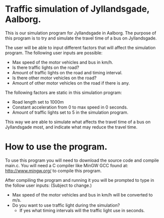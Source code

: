 # Traffic simulation of Jyllandsgade, Aalborg.
This is our simulation program for Jyllandsgade in Aalborg. The purpose of this program is to try and simulate the travel time of a bus on Jyllandsgade. 

The user will be able to input different factors that will affect the simulation program. The following user inputs are possible:

* Max speed of the motor vehicles and bus in km/h.
* Is there traffic lights on the road?
* Amount of traffic lights on the road and timing interval.
* Is there other motor vehicles on the road?
* Amount of other motor vehicles on the road if there is any.

The following factors are static in this simulation program:

* Road length set to 1000m
* Constant acceleration from 0 to max speed in 0 seconds.
* Amount of traffic lights set to 5 in the simulation program. 

This way we are able to simulate what affects the travel time of a bus on Jyllandsgade most, and indicate what may reduce the travel time.


# How to use the program.

To use this program you will need to download the source code and compile main.c. You will need a C compiler like MinGW GCC found at: http://www.mingw.org/ to compile this program. 

After compiling the program and running it you will be prompted to type in the follow user inputs: (Subject to change.)

* Max speed of the motor vehicles and bus in km/h will be converted to m/s.
* Do you want to use traffic light during the simulation?
  * If yes what timing intervals will the traffic light use in seconds.


